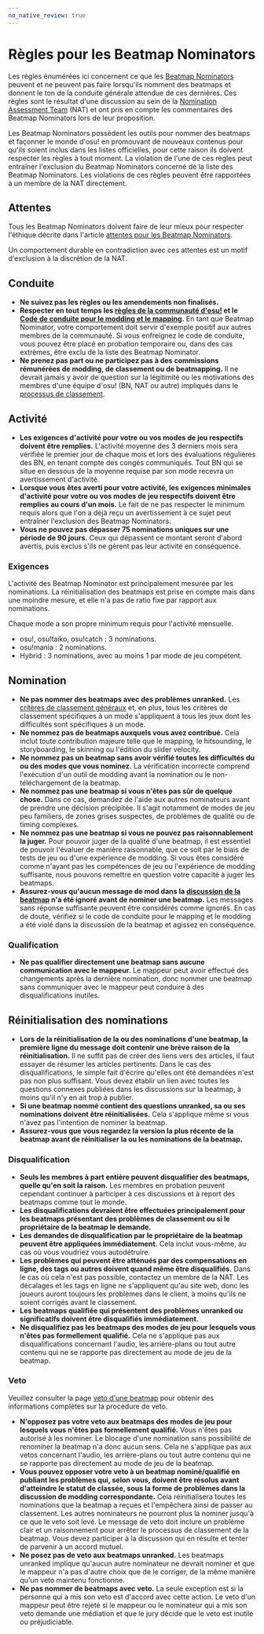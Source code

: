 ```yaml
---
no_native_review: true
---
```


# Règles pour les Beatmap Nominators

Les règles énumérées ici concernent ce que les [Beatmap Nominators](/wiki/People/Beatmap_Nominators) peuvent et ne peuvent pas faire lorsqu'ils nomment des beatmaps et donnent le ton de la conduite générale attendue de ces dernières. Ces règles sont le résultat d'une discussion au sein de la [Nomination Assessment Team](/wiki/People/Nomination_Assessment_Team) (NAT) et ont pris en compte les commentaires des Beatmap Nominators lors de leur proposition.

Les Beatmap Nominators possèdent les outils pour nommer des beatmaps et façonner le monde d'osu! en promouvant de nouveaux contenus pour qu'ils soient inclus dans les listes officielles, pour cette raison ils doivent respecter les règles à tout moment. La violation de l'une de ces règles peut entraîner l'exclusion du Beatmap Nominators concerné de la liste des Beatmap Nominators. Les violations de ces règles peuvent être rapportées à un membre de la NAT directement.

## Attentes

Tous les Beatmap Nominators doivent faire de leur mieux pour respecter l'éthique décrite dans l'article [attentes pour les Beatmap Nominators](/wiki/People/The_Team/Beatmap_Nominators/Expectations).

Un comportement durable en contradiction avec ces attentes est un motif d'exclusion à la discrétion de la NAT.

## Conduite

- **Ne suivez pas les règles ou les amendements non finalisés.**
- **Respecter en tout temps les [règles de la communauté d'osu!](/wiki/Rules) et le [Code de conduite pour le modding et le mapping](/wiki/Ranking_Criteria/Code_of_Conduct).** En tant que Beatmap Nominator, votre comportement doit servir d'exemple positif aux autres membres de la communauté. Si vous enfreignez le code de conduite, vous pouvez être placé en probation temporaire ou, dans des cas extrêmes, être exclu de la liste des Beatmap Nominator.
- **Ne prenez pas part ou ne participez pas à des commissions rémunérées de modding, de classement ou de beatmapping.** Il ne devrait jamais y avoir de question sur la légitimité ou les motivations des membres d'une équipe d'osu! (BN, NAT ou autre) impliqués dans le [processus de classement](/wiki/Beatmap_ranking_procedure).

## Activité

- **Les exigences d'activité pour votre ou vos modes de jeu respectifs doivent être remplies.** L'activité moyenne des 3 derniers mois sera vérifiée le premier jour de chaque mois et lors des évaluations régulières des BN, en tenant compte des congés communiqués. Tout BN qui se situe en dessous de la moyenne requise par son mode recevra un avertissement d'activité.
- **Lorsque vous êtes averti pour votre activité, les exigences minimales d'activité pour votre ou vos modes de jeu respectifs doivent être remplies au cours d'un mois.** Le fait de ne pas respecter le minimum requis alors que l'on a déjà reçu un avertissement à ce sujet peut entraîner l'exclusion des Beatmap Nominators.
- **Vous ne pouvez pas dépasser 75 nominations uniques sur une période de 90 jours.** Ceux qui dépassent ce montant seront d'abord avertis, puis exclus s'ils ne gèrent pas leur activité en conséquence.

### Exigences

L'activité des Beatmap Nominator est principalement mesurée par les nominations. La réinitialisation des beatmaps est prise en compte mais dans une moindre mesure, et elle n'a pas de ratio fixe par rapport aux nominations.

Chaque mode a son propre minimum requis pour l'activité mensuelle.

- osu!, osu!taiko, osu!catch : 3 nominations.
- osu!mania : 2 nominations.
- Hybrid : 3 nominations, avec au moins 1 par mode de jeu compétent.

## Nomination

- **Ne pas nommer des beatmaps avec des problèmes unranked.** Les [critères de classement généraux](/wiki/Ranking_Criteria) et, en plus, tous les critères de classement spécifiques à un mode s'appliquent à tous les jeux dont les difficultés sont spécifiques à un mode.
- **Ne nommez pas de beatmaps auxquels vous avez contribué.** Cela inclut toute contribution majeure telle que le mapping, le hitsounding, le storyboarding, le skinning ou l'édition du slider velocity.
- **Ne nommez pas un beatmap sans avoir vérifié toutes les difficultés du ou des modes que vous nominez.** La vérification incorrecte comprend l'exécution d'un outil de modding avant la nomination ou le non-téléchargement de la beatmap.
- **Ne nommez pas une beatmap si vous n'êtes pas sûr de quelque chose.** Dans ce cas, demandez de l'aide aux autres nominateurs avant de prendre une décision précipitée. Il s'agit notamment de modes de jeu peu familiers, de zones grises suspectes, de problèmes de qualité ou de timing complexes.
- **Ne nommez pas une beatmap si vous ne pouvez pas raisonnablement la juger.** Pour pouvoir juger de la qualité d'une beatmap, il est essentiel de pouvoir l'évaluer de manière raisonnable, que ce soit par le biais de tests de jeu ou d'une expérience de modding. Si vous êtes considéré comme n'ayant pas les compétences de jeu ou l'expérience de modding suffisante, nous pouvons remettre en question votre capacité à juger les beatmaps.
- **Assurez-vous qu'aucun message de mod dans la [discussion de la beatmap](/wiki/Beatmap_Discussion) n'a été ignoré avant de nominer une beatmap.** Les messages sans réponse suffisante peuvent être considérés comme ignorés. En cas de doute, vérifiez si le code de conduite pour le mapping et le modding a été violé dans la discussion de la beatmap et agissez en conséquence.

### Qualification

- **Ne pas qualifier directement une beatmap sans aucune communication avec le mappeur.** Le mappeur peut avoir effectué des changements après la dernière nomination, donc nommer une beatmap sans communiquer avec le mappeur peut conduire à des disqualifications inutiles.

## Réinitialisation des nominations

- **Lors de la réinitialisation de la ou des nominations d'une beatmap, la première ligne du message doit contenir une brève raison de la réinitialisation.** Il ne suffit pas de créer des liens vers des articles, il faut essayer de résumer les articles pertinents. Dans le cas des disqualifications, le simple fait d'écrire qu'elles ont été demandées n'est pas non plus suffisant. Vous devez établir un lien avec toutes les questions connexes publiées dans les discussions sur la beatmap, à moins qu'il n'y en ait trop à publier.
- **Si une beatmap nommé contient des questions unranked, sa ou ses nominations doivent être réinitialisées.** Cela s'applique même si vous n'avez pas l'intention de nominer la beatmap.
- **Assurez-vous que vous regardez la version la plus récente de la beatmap avant de réinitialiser la ou les nominations de la beatmap.**

### Disqualification

- **Seuls les membres à part entière peuvent disqualifier des beatmaps, quelle qu'en soit la raison.** Les membres en probation peuvent cependant continuer à participer à ces discussions et à report des beatmaps comme tout le monde.
- **Les disqualifications devraient être effectuées principalement pour les beatmaps présentant des problèmes de classement ou si le propriétaire de la beatmap le demande.**
- **Les demandes de disqualification par le propriétaire de la beatmap peuvent être appliquées immédiatement.** Cela inclut vous-même, au cas où vous voudriez vous autodétruire.
- **Les problèmes qui peuvent être atténués par des compensations en ligne, des tags ou autres doivent quand même être disqualifiés.** Dans le cas où cela n'est pas possible, contactez un membre de la NAT. Les décalages et les tags en ligne ne s'appliquent qu'au site web, donc les joueurs auront toujours les problèmes dans le client, à moins qu'ils ne soient corrigés avant le classement.
- **Les beatmaps qualifiée qui présentent des problèmes unranked ou significatifs doivent être disqualifiés immédiatement.**
- **Ne disqualifiez pas les beatmaps des modes de jeu pour lesquels vous n'êtes pas formellement qualifié.** Cela ne s'applique pas aux disqualifications concernant l'audio, les arrière-plans ou tout autre contenu qui ne se rapporte pas directement au mode de jeu de la beatmap.

### Veto

Veuillez consulter la page [veto d'une beatmap](/wiki/People/The_Team/Beatmap_Nominators/Beatmap_Veto) pour obtenir des informations complètes sur la procédure de veto.

- **N'opposez pas votre veto aux beatmaps des modes de jeu pour lesquels vous n'êtes pas formellement qualifié.** Vous n'êtes pas autorisé à les nominer. Le blocage d'une nomination sans possibilité de renominer la beatmap n'a donc aucun sens. Cela ne s'applique pas aux vetos concernant l'audio, les arrière-plans ou tout autre contenu qui ne se rapporte pas directement au mode de jeu de la beatmap.
- **Vous pouvez opposer votre veto à un beatmap nominé/qualifié en publiant les problèmes qui, selon vous, doivent être résolus avant d'atteindre le statut de classée, sous la forme de problèmes dans la discussion de modding correspondante.** Cela réinitialisera toutes les nominations que la beatmap a reçues et l'empêchera ainsi de passer au classement. Les autres nominateurs ne pourront plus la nominer jusqu'à ce que le veto soit levé. Le message de veto doit inclure un problème clair et un raisonnement pour arrêter le processus de classement de la beatmap. Vous devez participer à la discussion qui en résulte et tenter de parvenir à un accord mutuel.
- **Ne posez pas de veto aux beatmaps unranked.** Les beatmaps unranked implique qu'aucun autre nominateur ne devrait nominer et que le mappeur n'a pas d'autre choix que de le corriger, de la même manière qu'un veto maintenu fonctionne.
- **Ne pas nommer de beatmaps avec veto.** La seule exception est si la personne qui a mis son veto est d'accord avec cette action. Le veto d'un mappeur peut être rejeté si le mappeur ou le nominateur qui a mis son veto demande une médiation et que le jury décide que le veto est inutile ou préjudiciable.
